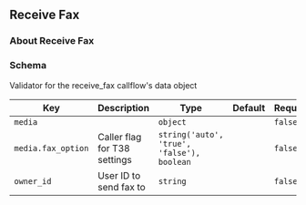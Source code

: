 ## Receive Fax

### About Receive Fax

### Schema

Validator for the receive_fax callflow's data object

Key | Description | Type | Default | Required
--- | ----------- | ---- | ------- | --------
`media` |   | `object` |   | `false`
`media.fax_option` | Caller flag for T38 settings | `string('auto', 'true', 'false'), boolean` |   | `false`
`owner_id` | User ID to send fax to | `string` |   | `false`
